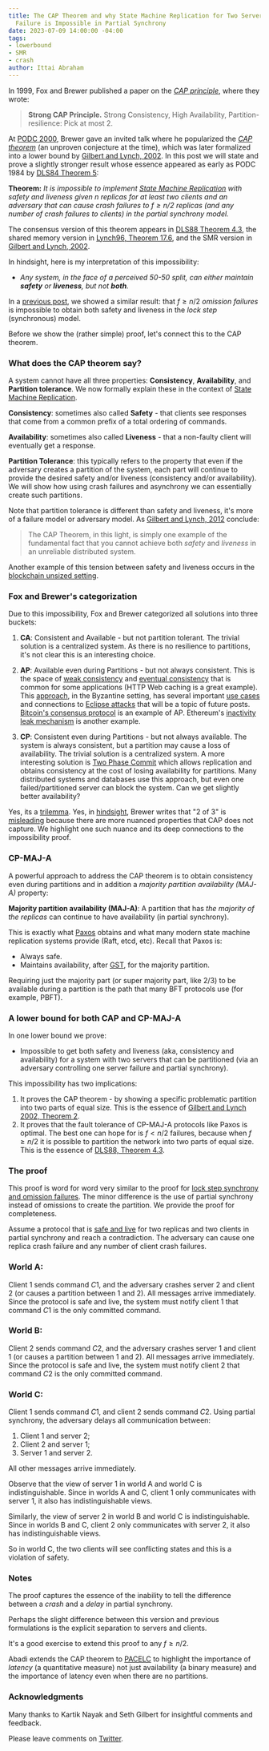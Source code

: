 ```yaml
---
title: The CAP Theorem and why State Machine Replication for Two Servers and One Crash
  Failure is Impossible in Partial Synchrony
date: 2023-07-09 14:00:00 -04:00
tags:
- lowerbound
- SMR
- crash
author: Ittai Abraham
---
```


In 1999, Fox and Brewer published a paper on the [*CAP principle*](https://s3.amazonaws.com/systemsandpapers/papers/FOX_Brewer_99-Harvest_Yield_and_Scalable_Tolerant_Systems.pdf), where they wrote:

> **Strong CAP Principle.** Strong Consistency, High Availability, Partition-resilience: Pick at most 2.

At [PODC 2000](https://www.podc.org/podc2000/brewer.html), Brewer gave an invited talk where he popularized the [*CAP theorem*](https://sites.cs.ucsb.edu/~rich/class/cs293-cloud/papers/Brewer_podc_keynote_2000.pdf) (an unproven conjecture at the time), which was later formalized into a lower bound by [Gilbert and Lynch, 2002](https://www.comp.nus.edu.sg/~gilbert/pubs/BrewersConjecture-SigAct.pdf). In this post we will state and prove a slightly stronger result whose essence appeared as early as PODC 1984 by [DLS84 Theorem 5](https://groups.csail.mit.edu/tds/papers/Lynch/podc84-DLS.pdf):

**Theorem:** *It is impossible to implement [State Machine Replication](https://decentralizedthoughts.github.io/2019-10-15-consensus-for-state-machine-replication/) with safety and liveness given $n$ replicas for at least two clients and an adversary that can cause crash failures to $f\geq n/2$ replicas (and any number of crash failures to clients) in the partial synchrony model.* 

The consensus version of this theorem appears in [DLS88 Theorem 4.3](https://groups.csail.mit.edu/tds/papers/Lynch/jacm88.pdf), the shared memory version in [Lynch96, Theorem 17.6](https://dl.acm.org/doi/book/10.5555/2821576), and the SMR version in [Gilbert and Lynch, 2002](https://www.comp.nus.edu.sg/~gilbert/pubs/BrewersConjecture-SigAct.pdf).

In hindsight, here is my interpretation of this impossibility:

* *Any system, in the face of a perceived 50-50 split, can either maintain **safety** or **liveness**, but not **both**.*

In a [previous post](https://decentralizedthoughts.github.io/2019-11-02-primary-backup-for-2-servers-and-omission-failures-is-impossible/), we showed a similar result: that $f \geq n/2$ *omission failures* is impossible to obtain both safety and liveness in the *lock step* (synchronous) model.

Before we show the (rather simple) proof, let's connect this to the CAP theorem.

### What does the CAP theorem say?

A system cannot have all three properties: **Consistency**, **Availability**, and **Partition tolerance**. We now formally explain these in the context of [State Machine Replication](https://decentralizedthoughts.github.io/2019-10-15-consensus-for-state-machine-replication/).

**Consistency**: sometimes also called **Safety** - that clients see responses that come from a common prefix of a total ordering of commands.

**Availability**: sometimes also called **Liveness** - that a non-faulty client will eventually get a response.

**Partition Tolerance**: this typically refers to the property that even if the adversary creates a partition of the system, each part will continue to provide the desired safety and/or liveness (consistency and/or availability). We will show how using crash failures and asynchrony we can essentially create such partitions.

Note that partition tolerance is different than safety and liveness, it's more of a failure model or adversary model. As [Gilbert and Lynch, 2012](https://groups.csail.mit.edu/tds/papers/Gilbert/Brewer2.pdf) conclude:

> The CAP Theorem, in this light, is simply one example of the fundamental fact that you cannot achieve both *safety* and *liveness* in an unreliable distributed system.

Another example of this tension between safety and liveness occurs in the [blockchain unsized setting](https://decentralizedthoughts.github.io/2022-03-03-blockchain-resource-pools-and-a-cap-esque-impossibility-result/).

### Fox and Brewer's categorization

Due to this impossibility, Fox and Brewer categorized all solutions into three buckets:

1. **CA**: Consistent and Available - but not partition tolerant. The trivial solution is a centralized system. As there is no resilience to partitions, it's not clear this is an interesting choice.

2. **AP**: Available even during Partitions - but not always consistent. This is the space of [weak consistency](http://www.bailis.org/blog/safety-and-liveness-eventual-consistency-is-not-safe/) and [eventual consistency](https://dl.acm.org/doi/pdf/10.1145/224056.224070) that is common for some applications (HTTP Web caching is a great example). This [approach](https://www.usenix.org/conference/osdi-04/secure-untrusted-data-repository-sundr), in the Byzantine setting, has several important [use cases](https://www.youtube.com/watch?v=UKdLJ7-0iFM) and connections to [Eclipse attacks](https://decentralizedthoughts.github.io/2022-08-14-new-DR-LB/) that will be a topic of future posts. [Bitcoin's consensus protocol](https://bitcointalk.org/index.php?topic=9399.0) is an example of AP. Ethereum's [inactivity leak mechanism](https://eth2book.info/capella/part2/incentives/inactivity/) is another example.

3. **CP**: Consistent even during Partitions - but not always available. The system is always consistent, but a partition may cause a loss of availability. The trivial solution is a centralized system. A more interesting solution is [Two Phase Commit](https://cs.brown.edu/courses/csci1380/s19/lectures/Day13_2019.pdf) which allows replication and obtains consistency at the cost of losing availability for partitions. Many distributed systems and databases use this approach, but even one failed/partitioned server can block the system. Can we get slightly better availability?

Yes, its a [trilemma](https://en.wikipedia.org/wiki/Trilemma). Yes, in [hindsight](https://twitter.com/el33th4xor/status/1191820205456023552?s=20&t=RcutJw0wQUsTmrO0OXzpXw), Brewer writes that "2 of 3" is [misleading](https://www.infoq.com/articles/cap-twelve-years-later-how-the-rules-have-changed/) because there are more nuanced properties that CAP does not capture. We highlight one such nuance and its deep connections to the impossibility proof. 
### CP-MAJ-A

A powerful approach to address the CAP theorem is to obtain consistency even during partitions and in addition a *majority partition availability (MAJ-A)* property:

**Majority partition availability (MAJ-A)**: A partition that has *the majority of the replicas* can continue to have availability (in partial synchrony).

This is exactly what [Paxos](https://www.microsoft.com/en-us/research/publication/part-time-parliament/) obtains and what many modern state machine replication systems provide (Raft, etcd, etc). Recall that Paxos is:

* Always safe.
* Maintains availability, after [GST](https://decentralizedthoughts.github.io/2019-06-01-2019-5-31-models/), for the majority partition.

Requiring just the majority part (or super majority part, like $2/3$) to be available during a partition is the path that many BFT protocols use (for example, PBFT). 

### A lower bound for both CAP and CP-MAJ-A

In one lower bound we prove:

* Impossible to get both safety and liveness (aka, consistency and availability) for a system with two servers that can be partitioned (via an adversary controlling one server failure and partial synchrony).

This impossibility has two implications:

1. It proves the CAP theorem - by showing a specific problematic partition into two parts of equal size. This is the essence of [Gilbert and Lynch 2002, Theorem 2](https://www.comp.nus.edu.sg/~gilbert/pubs/BrewersConjecture-SigAct.pdf).
2. It proves that the fault tolerance of CP-MAJ-A protocols like Paxos is optimal. The best one can hope for is $f<n/2$ failures, because when $f \geq n/2$ it is possible to partition the network into two parts of equal size. This is the essence of [DLS88, Theorem 4.3](https://groups.csail.mit.edu/tds/papers/Lynch/jacm88.pdf).

### The proof

This proof is word for word very similar to the proof for [lock step synchrony and omission failures](https://decentralizedthoughts.github.io/2019-11-02-primary-backup-for-2-servers-and-omission-failures-is-impossible/). The minor difference is the use of partial synchrony instead of omissions to create the partition. We provide the proof for completeness.

Assume a protocol that is [safe and live](https://decentralizedthoughts.github.io/2019-10-15-consensus-for-state-machine-replication/) for two replicas and two clients in partial synchrony and reach a contradiction. The adversary can cause one replica crash failure and any number of client crash failures. 

### World A:
Client $1$ sends command $C1$, and the adversary crashes server $2$ and client $2$ (or causes a partition between $1$ and $2$). All messages arrive immediately. Since the protocol is safe and live, the system must notify client $1$ that command $C1$ is the only committed command.

### World B:
Client $2$ sends command $C2$, and the adversary crashes server $1$ and client $1$ (or causes a partition between $1$ and $2$). All messages arrive immediately. Since the protocol is safe and live, the system must notify client $2$ that command $C2$ is the only committed command.

### World C:
Client $1$ sends command $C1$, and client $2$ sends command $C2$. Using partial synchrony, the adversary delays all communication between:
1. Client $1$ and server $2$;
2. Client $2$ and server $1$;
3. Server $1$ and server $2$.

All other messages arrive immediately.

Observe that the view of server 1 in world A and world C is indistinguishable. Since in worlds A and C, client $1$ only communicates with server $1$, it also has indistinguishable views.

Similarly, the view of server 2 in world B and world C is indistinguishable. Since in worlds B and C, client $2$ only communicates with server $2$, it also has indistinguishable views.

So in world C, the two clients will see conflicting states and this is a violation of safety.

### Notes

The proof captures the essence of the inability to tell the difference between a *crash* and a *delay* in partial synchrony.

Perhaps the slight difference between this version and previous formulations is the explicit separation to servers and clients. 

It's a good exercise to extend this proof to any $f \geq n/2$.

Abadi extends the CAP theorem to [PACELC](https://www.cs.umd.edu/~abadi/papers/abadi-pacelc.pdf) to highlight the importance of *latency* (a quantitative measure) not just availability (a binary measure) and the importance of latency even when there are no partitions.

### Acknowledgments

Many thanks to Kartik Nayak and Seth Gilbert for insightful comments and feedback.

Please leave comments on [Twitter](https://twitter.com/ittaia/status/1678517296157843456?s=20).